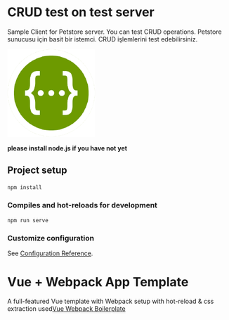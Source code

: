 # CRUD test on test server
Sample Client for Petstore server. You can test CRUD operations.
Petstore sunucusu için basit bir istemci. CRUD işlemlerini test edebilirsiniz.
<p>
<img src="src/assets/img/logo.png"/>
</p>

**please install node.js if you have not yet**

## Project setup
```
npm install
```

### Compiles and hot-reloads for development
```
npm run serve
```


### Customize configuration
See [Configuration Reference](https://cli.vuejs.org/config/).

# Vue + Webpack App Template

A full-featured Vue template with Webpack setup with hot-reload & css extraction used[Vue Webpack Boilerplate](https://github.com/pvtallulah/base-vue-f7v2-template)
